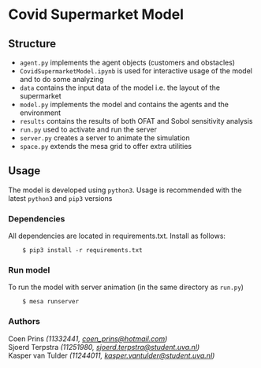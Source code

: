 # Covid Supermarket Model

## Structure
- ``agent.py`` implements the agent objects (customers and obstacles)
- ``CovidSupermarketModel.ipynb`` is used for interactive usage of the model and to do some analyzing
- ``data`` contains the input data of the model i.e. the layout of the supermarket
- ``model.py`` implements the model and contains the agents and the environment
- ``results`` contains the results of both OFAT and Sobol sensitivity analysis
- ``run.py`` used to activate and run the server
- ``server.py`` creates a server to animate the simulation
- ``space.py`` extends the mesa grid to offer extra utilities

## Usage
The model is developed using ``python3``. Usage is recommended with the latest ``python3`` and ``pip3`` versions

### Dependencies
All dependencies are located in requirements.txt. Install as follows:
```
    $ pip3 install -r requirements.txt
```
### Run model
To run the model with server animation (in the same directory as ``run.py``)
```
    $ mesa runserver
```

### Authors
Coen Prins *(11332441, coen_prins@hotmail.com)*</br>
Sjoerd Terpstra *(11251980, sjoerd.terpstra@student.uva.nl)*</br>
Kasper van Tulder *(11244011, kasper.vantulder@student.uva.nl)*

